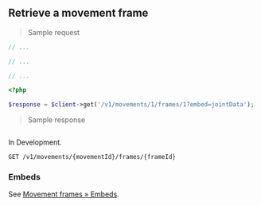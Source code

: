 ## Retrieve a movement frame

> Sample request

```java
// ...
```

```c
// ...
```

```csharp
// ...
```

```php
<?php

$response = $client->get('/v1/movements/1/frames/1?embed=jointData');
```

> Sample response

```json

```

<aside class="warning">
In Development.
</aside>

`GET /v1/movements/{movementId}/frames/{frameId}`

### Embeds

See [Movement frames &raquo; Embeds](#embeds-for-movement-frames).

